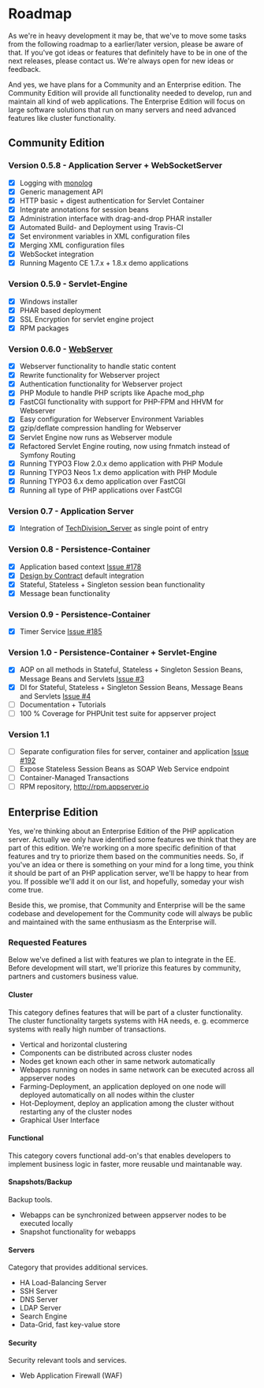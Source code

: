 # Roadmap

As we're in heavy development it may be, that we've to move some tasks from the following roadmap to a earlier/later version, please 
be aware of that. If you've got ideas or features that definitely have to be in one of the next releases, please contact us. We're 
always open for new ideas or feedback.

And yes, we have plans for a Community and an Enterprise edition. The Community Edition will provide all functionality needed to develop, 
run and maintain all kind of web applications. The Enterprise Edition will focus on large software solutions that run on many servers and 
need advanced features like cluster functionality.

## Community Edition

### Version 0.5.8 - Application Server + WebSocketServer
- [x] Logging with [monolog](https://github.com/Seldaek/monolog>)
- [x] Generic management API
- [x] HTTP basic + digest authentication for Servlet Container
- [x] Integrate annotations for session beans
- [x] Administration interface with drag-and-drop PHAR installer
- [x] Automated Build- and Deployment using Travis-CI
- [x] Set environment variables in XML configuration files
- [x] Merging XML configuration files
- [x] WebSocket integration
- [x] Running Magento CE 1.7.x + 1.8.x demo applications

### Version 0.5.9 - Servlet-Engine
- [x] Windows installer
- [x] PHAR based deployment
- [x] SSL Encryption for servlet engine project
- [x] RPM packages

### Version 0.6.0 - [WebServer](https://github.com/techdivision/TechDivision_WebServer)
- [x] Webserver functionality to handle static content
- [x] Rewrite functionality for Webserver project
- [x] Authentication functionality for Webserver project
- [x] PHP Module to handle PHP scripts like Apache mod_php
- [x] FastCGI functionality with support for PHP-FPM and HHVM for Webserver
- [x] Easy configuration for Webserver Environment Variables
- [x] gzip/deflate compression handling for Webserver
- [x] Servlet Engine now runs as Webserver module
- [x] Refactored Servlet Engine routing, now using fnmatch instead of Symfony Routing
- [x] Running TYPO3 Flow 2.0.x demo application with PHP Module
- [x] Running TYPO3 Neos 1.x demo application with PHP Module
- [x] Running TYPO3 6.x demo application over FastCGI
- [x] Running all type of PHP applications over FastCGI

### Version 0.7 - Application Server
- [x] Integration of [TechDivision_Server](https://github.com/techdivision/TechDivision_Server) as single point of entry

### Version 0.8 - Persistence-Container
- [x] Application based context [Issue #178](https://github.com/appserver-io/appserver/issues/178)
- [x] [Design by Contract](https://github.com/wick-ed/php-by-contract) default integration
- [x] Stateful, Stateless + Singleton session bean functionality
- [x] Message bean functionality

### Version 0.9 - Persistence-Container
- [x] Timer Service [Issue #185](https://github.com/appserver-io/appserver/issues/185)

### Version 1.0 - Persistence-Container + Servlet-Engine
- [x] AOP on all methods in Stateful, Stateless + Singleton Session Beans, Message Beans and Servlets [Issue #3](https://github.com/appserver-io/appserver/issues/3)
- [x] DI for Stateful, Stateless + Singleton Session Beans, Message Beans and Servlets [Issue #4](https://github.com/appserver-io/appserver/issues/4)
- [ ] Documentation + Tutorials
- [ ] 100 % Coverage for PHPUnit test suite for appserver project

### Version 1.1

- [ ] Separate configuration files for server, container and application [Issue #192](https://github.com/appserver-io/appserver/issues/192)
- [ ] Expose Stateless Session Beans as SOAP Web Service endpoint
- [ ] Container-Managed Transactions
- [ ] RPM repository, http://rpm.appserver.io

## Enterprise Edition

Yes, we're thinking about an Enterprise Edition of the PHP application server. Actually we only have identified some features we think
that they are part of this edition. We're working on a more specific definition of that features and try to priorize them based on the
communities needs. So, if you've an idea or there is something on your mind for a long time, you think it should be part of an PHP 
application server, we'll be happy to hear from you. If possible we'll add it on our list, and hopefully, someday your wish come true.

Beside this, we promise, that Community and Enterprise will be the same codebase and developement for the Community code will always be 
public and maintained with the same enthusiasm as the Enterprise will.

### Requested Features

Below we've defined a list with features we plan to integrate in the EE. Before development will start, we'll priorize this features by community, partners and customers business value.

#### Cluster

This category defines features that will be part of a cluster functionality. The cluster functionality targets systems with HA needs, e. g. ecommerce systems with really high number of transactions.

* Vertical and horizontal clustering
* Components can be distributed across cluster nodes
* Nodes get known each other in same network automatically
* Webapps running on nodes in same network can be executed across all appserver nodes
* Farming-Deployment, an application deployed on one node will deployed automatically on all nodes within the cluster
* Hot-Deployment, deploy an application among the cluster without restarting any of the cluster nodes
* Graphical User Interface

#### Functional

This category covers functional add-on's that enables developers to implement business logic in faster, more reusable und maintanable way. 

#### Snapshots/Backup

Backup tools.

* Webapps can be synchronized between appserver nodes to be executed locally
* Snapshot functionality for webapps

#### Servers

Category that provides additional services.

* HA Load-Balancing Server
* SSH Server
* DNS Server
* LDAP Server
* Search Engine
* Data-Grid, fast key-value store

#### Security

Security relevant tools and services.

* Web Application Firewall (WAF)
